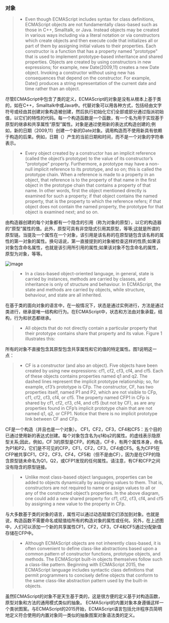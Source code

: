 ### 对象 ###

>* Even though ECMAScript includes syntax for class definitions, ECMAScript objects are not fundamentally class-based such as those in C++, Smalltalk, or Java. Instead objects may be created in various ways including via a literal notation or via constructors which create objects and then execute code that initializes all or part of them by assigning initial values to their properties. Each constructor is a function that has a property named "prototype" that is used to implement prototype-based inheritance and shared properties. Objects are created by using constructors in new expressions; for example, new Date(2009,11) creates a new Date object. Invoking a constructor without using new has consequences that depend on the constructor. For example, Date() produces a string representation of the current date and time rather than an object.

 尽管ECMAScript中包含了类的定义，ECMAScript的对象是没有从根本上基于类的，如在C++，Smalltalk中或Java中。代替对象可以用各种方式，包括经由文字符号或经由其创建对象构造被创建，然后执行初始化它们全部或部分通过指派初始值，以它们的特性的代码。每一个构造函数是一个函数，有一个名为用于实现基于原型的继承和共享属性“原型”属性。对象是通过使用新的表达式构造创建的;例如，新的日期（2009,11）创建一个新的Date对象。调用构造而不使用新具有依赖于构造的后果。例如，日期（）产生的当前日期和时间，而不是一个对象的字符串表示。

 >* Every object created by a constructor has an implicit reference (called the object’s prototype) to the value of its constructor’s "prototype" property. Furthermore, a prototype may have a non-null implicit reference to its prototype, and so on; this is called the prototype chain. When a reference is made to a property in an object, that reference is to the property of that name in the first object in the prototype chain that contains a property of that name. In other words, first the object mentioned directly is examined for such a property; if that object contains the named property, that is the property to which the reference refers; if that object does not contain the named property, the prototype for that object is examined next; and so on.

 由构造器创建的每个对象都有一个隐含的引用（称为对象的原型），以它的构造器的“原型”属性的值。此外，原型可具有非空隐式引用其原型，等等;这就是所谓的原型链。当提及一个属性在一个对象，该引用是该名称的在原型链包含该名称的属性的第一对象的属性。换句话说，第一直接提到的对象被检查这样的性质;如果该对象包含命名属性，也就是该引用所引用的属性;如果该对象不包含命名的属性，原型为对象，等等。

 ![image](http://c1.mifile.cn/f/i/hd/2015061001/1.png)

 >* In a class-based object-oriented language, in general, state is carried by instances, methods are carried by classes, and inheritance is only of structure and behaviour. In ECMAScript, the state and methods are carried by objects, while structure, behaviour, and state are all inherited.

 在基于类的面向对象的语言中，在一般情况下，状态是通过实例进行，方法是通过类进行，继承是唯一结构和行为。在ECMAScript中，状态和方法由对象承载，结构，行为和状态都继承。

>* All objects that do not directly contain a particular property that their prototype contains share that property and its value. Figure 1 illustrates this:

所有的对象不直接包含其原型包含共享属性和它的值的特定属性。图1说明这一点：

>* CF is a constructor (and also an object). Five objects have been created by using new expressions: cf1, cf2, cf3, cf4, and cf5. Each of these objects contains properties named q1 and q2. The dashed lines represent the implicit prototype relationship; so, for example, cf3’s prototype is CFp. The constructor, CF, has two properties itself, named P1 and P2, which are not visible to CFp, cf1, cf2, cf3, cf4, or cf5. The property named CFP1 in CFp is shared by cf1, cf2, cf3, cf4, and cf5 (but not by CF), as are any properties found in CFp’s implicit prototype chain that are not named q1, q2, or CFP1. Notice that there is no implicit prototype link between CF and CFp.

CF是一个构造（并且也是一个对象）。 CF1，CF2，CF3，CF4和CF5：五个目的已通过使用新的表达式创建。每个对象包含名为q1和q2的属性。的虚线表示隐原型关系;因此，例如，CF 3的原型是CFP。的构造，CF卡，有两个属性本身，命名为P1和P2，它们是不可见的CFP，CF1，CF2，CF3，CF4或CF5。名为CFP1在CFP被共享CF1，CF2，CF3，CF4，CF5和（但不是由CF），因为是在CFP的隐含原型链未命名为Q1，Q2，或CFP1发现的任何属性。请注意，有CF和CFP之间没有隐含的原型链接。

>* Unlike most class-based object languages, properties can be added to objects dynamically by assigning values to them. That is, constructors are not required to name or assign values to all or any of the constructed object’s properties. In the above diagram, one could add a new shared property for cf1, cf2, cf3, cf4, and cf5 by assigning a new value to the property in CFp.

与大多数基于类的对象的语言，属性可以通过动态赋值它们添加到对象。也就是说，构造函数不需要命名或赋值给所有的构造对象的属性或任何。另外，在上述图中，人们可以添加一个新的共享属性CF1，CF2，CF3，CF4和CF5通过分配新值存储在CFP中。

>* Although ECMAScript objects are not inherently class-based, it is often convenient to define class-like abstractions based upon a common pattern of constructor functions, prototype objects, and methods. The ECMAScript built-in objects themselves follow such a class-like pattern. Beginning with ECMAScript 2015, the ECMAScript language includes syntactic class definitions that permit programmers to concisely define objects that conform to the same class-like abstraction pattern used by the built-in objects.

虽然ECMAScript的对象不是天生基于类的，这是很方便的定义基于对构造函数，原型对象和方法的通用模式类似的抽象。 ECMAScript的内置对象本身遵循这样一个类状图案。与ECMAScript的2015开始，ECMAScript语言包括允许程序员简明地定义符合使用的内置对象同一类似的抽象图案对象语法类的定义。